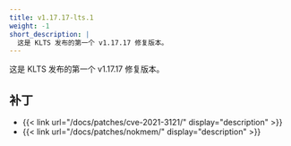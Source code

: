 ```yaml
---
title: v1.17.17-lts.1
weight: -1
short_description: |
  这是 KLTS 发布的第一个 v1.17.17 修复版本。
---
```


这是 KLTS 发布的第一个 v1.17.17 修复版本。

## 补丁

- {{< link url="/docs/patches/cve-2021-3121/" display="description" >}}
- {{< link url="/docs/patches/nokmem/" display="description" >}}
